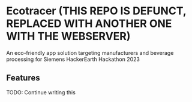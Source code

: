 # Ecotracer (THIS REPO IS DEFUNCT, REPLACED WITH ANOTHER ONE WITH THE WEBSERVER)

An eco-friendly app solution targeting manufacturers and beverage processing for Siemens HackerEarth Hackathon 2023

## Features

TODO: Continue writing this
